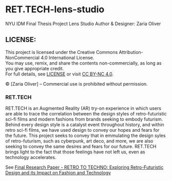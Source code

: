 # RET.TECH-lens-studio
NYU IDM Final Thesis Project Lens Studio
Author & Designer: Zaria Oliver

## LICENSE:

This project is licensed under the Creative Commons Attribution-NonCommercial 4.0 International License.  
You may use, remix, and share the contents non-commercially, as long as you give appropriate credit.  
For full details, see [LICENSE](LICENSE) or visit [CC BY-NC 4.0](https://creativecommons.org/licenses/by-nc/4.0/).

© [Zaria Oliver] – Commercial use is prohibited without permission.

### RET.TECH

RET.TECH is an Augmented Reality (AR) try-on experience in which users are able to trace the correlation between the design styles of retro-futuristic sci-fi films and modern fashions from brands seeking to embody futurism. Behind every design style is a catalyst event throughout history, and within retro sci-fi films, we have used design to convey our hopes and fears for the future. This project seeks to convey that in emmulating the design syles of retro-futurism, such as cyberpunk, art deco, and more, we are also seeking to convey the same desires and fears for our future. RET.TECH brings light to the fact that those feelings have not left us, even as technology accelerates.

See [Final Research Paper - RETRO TO TECHNO: Exploring Retro-Futuristic Design and its Impact on Fashion and Technology](file:///C:/Users/zaria/Downloads/NYU%20IDM%20Final%20Thesis%20Paper%20Submission%20-%20Zaria%20Oliver.pdf)

